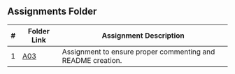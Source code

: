 ##  Assignments Folder

|   #   | Folder Link | Assignment Description |
| :---: | ----------- | ---------------------- |
|  1    | [A03](https://github.com/Sudhir0228/2143-Object-Oriented-Programming-Ray/tree/main/Assignments/A03)| Assignment to ensure proper commenting and README creation. |
